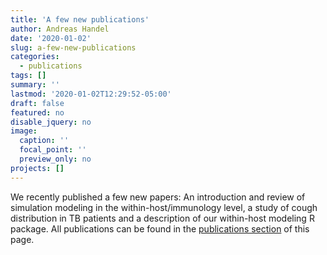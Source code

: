```yaml
---
title: 'A few new publications'
author: Andreas Handel
date: '2020-01-02'
slug: a-few-new-publications
categories:
  - publications
tags: []
summary: ''
lastmod: '2020-01-02T12:29:52-05:00'
draft: false
featured: no
disable_jquery: no
image:
  caption: ''
  focal_point: ''
  preview_only: no
projects: []
---
```



We recently published a few new papers: An introduction and review of simulation modeling in the within-host/immunology level, a study of cough distribution in TB patients and a description of our within-host modeling R package. All publications can be found in the [publications section](/publication/) of this page. 
